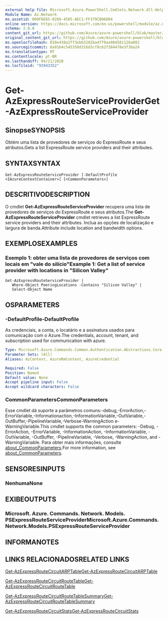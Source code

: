```yaml
---
external help file: Microsoft.Azure.PowerShell.Cmdlets.Network.dll-Help.xml
Module Name: Az.Network
ms.assetid: 009F6E65-0268-4505-AEC1-FF379CB96804
online version: https://docs.microsoft.com/en-us/powershell/module/az.network/get-azexpressrouteserviceprovider
schema: 2.0.0
content_git_url: https://github.com/Azure/azure-powershell/blob/master/src/Network/Network/help/Get-AzExpressRouteServiceProvider.md
original_content_git_url: https://github.com/Azure/azure-powershell/blob/master/src/Network/Network/help/Get-AzExpressRouteServiceProvider.md
ms.openlocfilehash: 639e438a2ff3eb63282ba4f79aa984581128a082
ms.sourcegitcommit: 6a91b4c545350d316d3cf8c62f384478e3f3ba24
ms.translationtype: MT
ms.contentlocale: pt-BR
ms.lasthandoff: 04/21/2020
ms.locfileid: "93943352"
---
```

# <span data-ttu-id="05b2d-101">Get-AzExpressRouteServiceProvider</span><span class="sxs-lookup"><span data-stu-id="05b2d-101">Get-AzExpressRouteServiceProvider</span></span>

## <span data-ttu-id="05b2d-102">Sinopse</span><span class="sxs-lookup"><span data-stu-id="05b2d-102">SYNOPSIS</span></span>
<span data-ttu-id="05b2d-103">Obtém uma lista de provedores de serviços do ExpressRoute e seus atributos.</span><span class="sxs-lookup"><span data-stu-id="05b2d-103">Gets a list ExpressRoute service providers and their attributes.</span></span>

## <span data-ttu-id="05b2d-104">SYNTAX</span><span class="sxs-lookup"><span data-stu-id="05b2d-104">SYNTAX</span></span>

```
Get-AzExpressRouteServiceProvider [-DefaultProfile <IAzureContextContainer>] [<CommonParameters>]
```

## <span data-ttu-id="05b2d-105">DESCRITIVO</span><span class="sxs-lookup"><span data-stu-id="05b2d-105">DESCRIPTION</span></span>
<span data-ttu-id="05b2d-106">O cmdlet **Get-AzExpressRouteServiceProvider** recupera uma lista de provedores de serviços do ExpressRoute e seus atributos.</span><span class="sxs-lookup"><span data-stu-id="05b2d-106">The **Get-AzExpressRouteServiceProvider** cmdlet retrieves a list ExpressRoute service providers and their attributes.</span></span> <span data-ttu-id="05b2d-107">Inclua as opções de localização e largura de banda.</span><span class="sxs-lookup"><span data-stu-id="05b2d-107">Attribute include location and bandwidth options.</span></span>

## <span data-ttu-id="05b2d-108">EXEMPLOS</span><span class="sxs-lookup"><span data-stu-id="05b2d-108">EXAMPLES</span></span>

### <span data-ttu-id="05b2d-109">Exemplo 1: obter uma lista de provedores de serviços com locais em "vale do silício"</span><span class="sxs-lookup"><span data-stu-id="05b2d-109">Example 1: Get a list of service provider with locations in "Silicon Valley"</span></span>
```
Get-AzExpressRouteServiceProvider |
   Where-Object PeeringLocations -Contains "Silicon Valley" |
   Select-Object Name
```

## <span data-ttu-id="05b2d-110">OS</span><span class="sxs-lookup"><span data-stu-id="05b2d-110">PARAMETERS</span></span>

### <span data-ttu-id="05b2d-111">-DefaultProfile</span><span class="sxs-lookup"><span data-stu-id="05b2d-111">-DefaultProfile</span></span>
<span data-ttu-id="05b2d-112">As credenciais, a conta, o locatário e a assinatura usados para comunicação com o Azure.</span><span class="sxs-lookup"><span data-stu-id="05b2d-112">The credentials, account, tenant, and subscription used for communication with azure.</span></span>

```yaml
Type: Microsoft.Azure.Commands.Common.Authentication.Abstractions.Core.IAzureContextContainer
Parameter Sets: (All)
Aliases: AzContext, AzureRmContext, AzureCredential

Required: False
Position: Named
Default value: None
Accept pipeline input: False
Accept wildcard characters: False
```

### <span data-ttu-id="05b2d-113">CommonParameters</span><span class="sxs-lookup"><span data-stu-id="05b2d-113">CommonParameters</span></span>
<span data-ttu-id="05b2d-114">Esse cmdlet dá suporte a parâmetros comuns:-debug,-ErrorAction,-ErrorVariable,-Informationaction,-InformationVariable,-OutVariable,-OutBuffer,-PipelineVariable,-Verbose-WarningAction e-WarningVariable.</span><span class="sxs-lookup"><span data-stu-id="05b2d-114">This cmdlet supports the common parameters: -Debug, -ErrorAction, -ErrorVariable, -InformationAction, -InformationVariable, -OutVariable, -OutBuffer, -PipelineVariable, -Verbose, -WarningAction, and -WarningVariable.</span></span> <span data-ttu-id="05b2d-115">Para obter mais informações, consulte [about_CommonParameters](http://go.microsoft.com/fwlink/?LinkID=113216).</span><span class="sxs-lookup"><span data-stu-id="05b2d-115">For more information, see [about_CommonParameters](http://go.microsoft.com/fwlink/?LinkID=113216).</span></span>

## <span data-ttu-id="05b2d-116">SENSORES</span><span class="sxs-lookup"><span data-stu-id="05b2d-116">INPUTS</span></span>

### <span data-ttu-id="05b2d-117">Nenhuma</span><span class="sxs-lookup"><span data-stu-id="05b2d-117">None</span></span>

## <span data-ttu-id="05b2d-118">EXIBE</span><span class="sxs-lookup"><span data-stu-id="05b2d-118">OUTPUTS</span></span>

### <span data-ttu-id="05b2d-119">Microsoft. Azure. Commands. Network. Models. PSExpressRouteServiceProvider</span><span class="sxs-lookup"><span data-stu-id="05b2d-119">Microsoft.Azure.Commands.Network.Models.PSExpressRouteServiceProvider</span></span>

## <span data-ttu-id="05b2d-120">INFORMA</span><span class="sxs-lookup"><span data-stu-id="05b2d-120">NOTES</span></span>

## <span data-ttu-id="05b2d-121">LINKS RELACIONADOS</span><span class="sxs-lookup"><span data-stu-id="05b2d-121">RELATED LINKS</span></span>

[<span data-ttu-id="05b2d-122">Get-AzExpressRouteCircuitARPTable</span><span class="sxs-lookup"><span data-stu-id="05b2d-122">Get-AzExpressRouteCircuitARPTable</span></span>](Get-AzExpressRouteCircuitARPTable.md)

[<span data-ttu-id="05b2d-123">Get-AzExpressRouteCircuitRouteTable</span><span class="sxs-lookup"><span data-stu-id="05b2d-123">Get-AzExpressRouteCircuitRouteTable</span></span>](Get-AzExpressRouteCircuitRouteTable.md)

[<span data-ttu-id="05b2d-124">Get-AzExpressRouteCircuitRouteTableSummary</span><span class="sxs-lookup"><span data-stu-id="05b2d-124">Get-AzExpressRouteCircuitRouteTableSummary</span></span>](Get-AzExpressRouteCircuitRouteTableSummary.md)

[<span data-ttu-id="05b2d-125">Get-AzExpressRouteCircuitStats</span><span class="sxs-lookup"><span data-stu-id="05b2d-125">Get-AzExpressRouteCircuitStats</span></span>](Get-AzExpressRouteCircuitStats.md)
